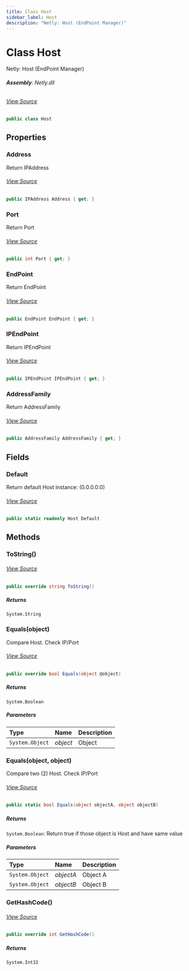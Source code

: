 ```yaml
---
title: Class Host
sidebar_label: Host
description: "Netly: Host (EndPoint Manager)"
---
```

# Class Host
Netly: Host (EndPoint Manager)

###### **Assembly**: Netly.dll
###### [View Source](https://github.com/alec1o/Netly/blob/dev/src/netly/Host.cs#L9)
```csharp title="Declaration"
public class Host
```
## Properties
### Address
Return IPAddress
###### [View Source](https://github.com/alec1o/Netly/blob/dev/src/netly/Host.cs#L59)
```csharp title="Declaration"
public IPAddress Address { get; }
```
### Port
Return Port
###### [View Source](https://github.com/alec1o/Netly/blob/dev/src/netly/Host.cs#L64)
```csharp title="Declaration"
public int Port { get; }
```
### EndPoint
Return EndPoint
###### [View Source](https://github.com/alec1o/Netly/blob/dev/src/netly/Host.cs#L69)
```csharp title="Declaration"
public EndPoint EndPoint { get; }
```
### IPEndPoint
Return IPEndPoint
###### [View Source](https://github.com/alec1o/Netly/blob/dev/src/netly/Host.cs#L74)
```csharp title="Declaration"
public IPEndPoint IPEndPoint { get; }
```
### AddressFamily
Return AddressFamily
###### [View Source](https://github.com/alec1o/Netly/blob/dev/src/netly/Host.cs#L79)
```csharp title="Declaration"
public AddressFamily AddressFamily { get; }
```
## Fields
### Default
Return default Host instance: (0.0.0.0:0)
###### [View Source](https://github.com/alec1o/Netly/blob/dev/src/netly/Host.cs#L15)
```csharp title="Declaration"
public static readonly Host Default
```
## Methods
### ToString()

###### [View Source](https://github.com/alec1o/Netly/blob/dev/src/netly/Host.cs#L81)
```csharp title="Declaration"
public override string ToString()
```

##### Returns

`System.String`
### Equals(object)
Compare Host. Check IP/Port
###### [View Source](https://github.com/alec1o/Netly/blob/dev/src/netly/Host.cs#L91)
```csharp title="Declaration"
public override bool Equals(object @object)
```

##### Returns

`System.Boolean`

##### Parameters

| Type | Name | Description |
|:--- |:--- |:--- |
| `System.Object` | *object* | Object |

### Equals(object, object)
Compare two (2) Host. Check IP/Port
###### [View Source](https://github.com/alec1o/Netly/blob/dev/src/netly/Host.cs#L102)
```csharp title="Declaration"
public static bool Equals(object objectA, object objectB)
```

##### Returns

`System.Boolean`: Return true if those object is Host and have same value
##### Parameters

| Type | Name | Description |
|:--- |:--- |:--- |
| `System.Object` | *objectA* | Object A |
| `System.Object` | *objectB* | Object B |

### GetHashCode()

###### [View Source](https://github.com/alec1o/Netly/blob/dev/src/netly/Host.cs#L112)
```csharp title="Declaration"
public override int GetHashCode()
```

##### Returns

`System.Int32`
